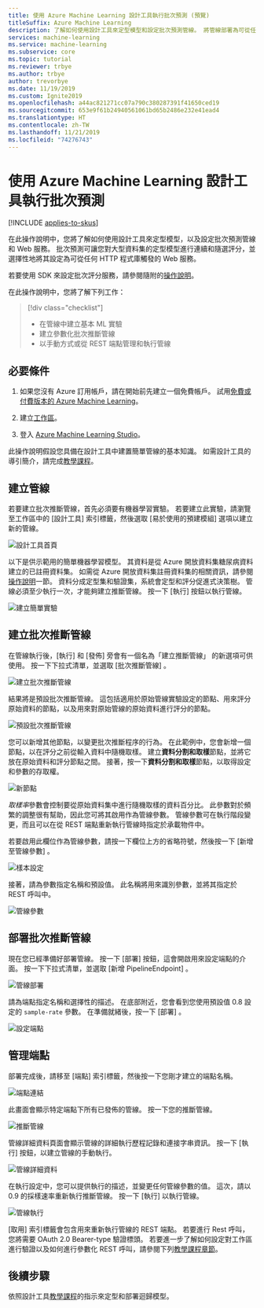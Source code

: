 ```yaml
---
title: 使用 Azure Machine Learning 設計工具執行批次預測 (預覽)
titleSuffix: Azure Machine Learning
description: 了解如何使用設計工具來定型模型和設定批次預測管線。 將管線部署為可從任何 HTTP 程式庫觸發的參數化 Web 服務。
services: machine-learning
ms.service: machine-learning
ms.subservice: core
ms.topic: tutorial
ms.reviewer: trbye
ms.author: trbye
author: trevorbye
ms.date: 11/19/2019
ms.custom: Ignite2019
ms.openlocfilehash: a44ac821271cc07a790c380287391f41650ced19
ms.sourcegitcommit: 653e9f61b24940561061bd65b2486e232e41ead4
ms.translationtype: HT
ms.contentlocale: zh-TW
ms.lasthandoff: 11/21/2019
ms.locfileid: "74276743"
---
```

# <a name="run-batch-predictions-using-azure-machine-learning-designer"></a>使用 Azure Machine Learning 設計工具執行批次預測
[!INCLUDE [applies-to-skus](../../../includes/aml-applies-to-basic-enterprise-sku.md)]

在此操作說明中，您將了解如何使用設計工具來定型模型，以及設定批次預測管線和 Web 服務。 批次預測可讓您對大型資料集的定型模型進行連續和隨選評分，並選擇性地將其設定為可從任何 HTTP 程式庫觸發的 Web 服務。 

若要使用 SDK 來設定批次評分服務，請參閱隨附的[操作說明](how-to-run-batch-predictions.md)。

在此操作說明中，您將了解下列工作：

> [!div class="checklist"]
> * 在管線中建立基本 ML 實驗
> * 建立參數化批次推斷管線
> * 以手動方式或從 REST 端點管理和執行管線

## <a name="prerequisites"></a>必要條件

1. 如果您沒有 Azure 訂用帳戶，請在開始前先建立一個免費帳戶。 試用[免費或付費版本的 Azure Machine Learning](https://aka.ms/AMLFree)。

1. 建立[工作區](tutorial-1st-experiment-sdk-setup.md)。

1. 登入 [Azure Machine Learning Studio](https://ml.azure.com/)。

此操作說明假設您具備在設計工具中建置簡單管線的基本知識。 如需設計工具的導引簡介，請完成[教學課程](tutorial-designer-automobile-price-train-score.md)。 

## <a name="create-a-pipeline"></a>建立管線

若要建立批次推斷管線，首先必須要有機器學習實驗。 若要建立此實驗，請瀏覽至工作區中的 [設計工具]  索引標籤，然後選取 [易於使用的預建模組]  選項以建立新的管線。

![設計工具首頁](media/how-to-run-batch-predictions-designer/designer-batch-scoring-1.png)

以下是供示範用的簡單機器學習模型。 其資料是從 Azure 開放資料集糖尿病資料建立的已註冊資料集。 如需從 Azure 開放資料集註冊資料集的相關資訊，請參閱[操作說明](how-to-create-register-datasets.md#create-datasets-with-azure-open-datasets)一節。 資料分成定型集和驗證集，系統會定型和評分促進式決策樹。 管線必須至少執行一次，才能夠建立推斷管線。 按一下 [執行]  按鈕以執行管線。

![建立簡單實驗](media/how-to-run-batch-predictions-designer/designer-batch-scoring-2.png)

## <a name="create-a-batch-inference-pipeline"></a>建立批次推斷管線

在管線執行後，[執行]  和 [發佈]  旁會有一個名為「建立推斷管線」  的新選項可供使用。 按一下下拉式清單，並選取 [批次推斷管線]  。

![建立批次推斷管線](media/how-to-run-batch-predictions-designer/designer-batch-scoring-5.png)

結果將是預設批次推斷管線。 這包括適用於原始管線實驗設定的節點、用來評分原始資料的節點，以及用來對原始管線的原始資料進行評分的節點。

![預設批次推斷管線](media/how-to-run-batch-predictions-designer/designer-batch-scoring-6.png)

您可以新增其他節點，以變更批次推斷程序的行為。 在此範例中，您會新增一個節點，以在評分之前從輸入資料中隨機取樣。 建立**資料分割和取樣**節點，並將它放在原始資料和評分節點之間。 接著，按一下**資料分割和取樣**節點，以取得設定和參數的存取權。

![新節點](media/how-to-run-batch-predictions-designer/designer-batch-scoring-7.png)

*取樣率*參數會控制要從原始資料集中進行隨機取樣的資料百分比。 此參數對於頻繁的調整很有幫助，因此您可將其啟用作為管線參數。 管線參數可在執行階段變更，而且可以在從 REST 端點重新執行管線時指定於承載物件中。 

若要啟用此欄位作為管線參數，請按一下欄位上方的省略符號，然後按一下 [新增至管線參數]  。 

![樣本設定](media/how-to-run-batch-predictions-designer/designer-batch-scoring-8.png)

接著，請為參數指定名稱和預設值。 此名稱將用來識別參數，並將其指定於 REST 呼叫中。

![管線參數](media/how-to-run-batch-predictions-designer/designer-batch-scoring-9.png)

## <a name="deploy-batch-inferencing-pipeline"></a>部署批次推斷管線

現在您已經準備好部署管線。 按一下 [部署]  按鈕，這會開啟用來設定端點的介面。 按一下下拉式清單，並選取 [新增 PipelineEndpoint]  。

![管線部署](media/how-to-run-batch-predictions-designer/designer-batch-scoring-10.png)

請為端點指定名稱和選擇性的描述。 在底部附近，您會看到您使用預設值 0.8 設定的 `sample-rate` 參數。 在準備就緒後，按一下 [部署]  。

![設定端點](media/how-to-run-batch-predictions-designer/designer-batch-scoring-11.png)

## <a name="manage-endpoints"></a>管理端點 

部署完成後，請移至 [端點]  索引標籤，然後按一下您剛才建立的端點名稱。

![端點連結](media/how-to-run-batch-predictions-designer/designer-batch-scoring-12.png)

此畫面會顯示特定端點下所有已發佈的管線。 按一下您的推斷管線。

![推斷管線](media/how-to-run-batch-predictions-designer/designer-batch-scoring-13.png)

管線詳細資料頁面會顯示管線的詳細執行歷程記錄和連接字串資訊。 按一下 [執行]  按鈕，以建立管線的手動執行。

![管線詳細資料](media/how-to-run-batch-predictions-designer/designer-batch-scoring-14.png)

在執行設定中，您可以提供執行的描述，並變更任何管線參數的值。 這次，請以 0.9 的採樣速率重新執行推斷管線。 按一下 [執行]  以執行管線。

![管線執行](media/how-to-run-batch-predictions-designer/designer-batch-scoring-15.png)

[取用]  索引標籤會包含用來重新執行管線的 REST 端點。 若要進行 Rest 呼叫，您將需要 OAuth 2.0 Bearer-type 驗證標頭。 若要進一步了解如何設定對工作區進行驗證以及如何進行參數化 REST 呼叫，請參閱下列[教學課程章節](tutorial-pipeline-batch-scoring-classification.md#publish-and-run-from-a-rest-endpoint)。

## <a name="next-steps"></a>後續步驟

依照設計工具[教學課程](tutorial-designer-automobile-price-train-score.md)的指示來定型和部署迴歸模型。
